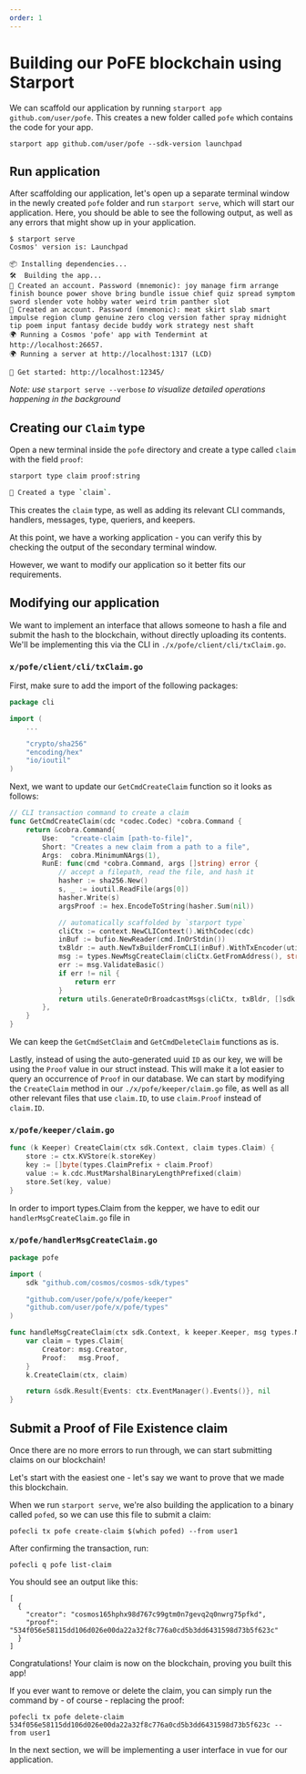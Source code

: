 ```yaml
---
order: 1
---
```



# Building our PoFE blockchain using Starport

We can scaffold our application by running `starport app github.com/user/pofe`. This creates a new folder called `pofe` which contains the code for your app.

```
starport app github.com/user/pofe --sdk-version launchpad
```

## Run application

After scaffolding our application, let's open up a separate terminal window in the newly created `pofe` folder and run `starport serve`, which will start our application. Here, you should be able to see the following output, as well as any errors that might show up in your application.

```
$ starport serve
Cosmos' version is: Launchpad

📦 Installing dependencies...
🛠️  Building the app...
🙂 Created an account. Password (mnemonic): joy manage firm arrange finish bounce power shove bring bundle issue chief quiz spread symptom sword slender vote hobby water weird trim panther slot
🙂 Created an account. Password (mnemonic): meat skirt slab smart impulse region clump genuine zero clog version father spray midnight tip poem input fantasy decide buddy work strategy nest shaft
🌍 Running a Cosmos 'pofe' app with Tendermint at http://localhost:26657.
🌍 Running a server at http://localhost:1317 (LCD)

🚀 Get started: http://localhost:12345/
```
*Note: use* `starport serve --verbose` *to visualize detailed operations happening in the background* 

## Creating our `Claim` type

Open a new terminal inside the `pofe` directory and create a type called `claim` with the field `proof`:

```bash
starport type claim proof:string
```

```bash
🎉 Created a type `claim`.
```

This creates the `claim` type, as well as adding its relevant CLI commands, handlers, messages, type, queriers, and keepers.

At this point, we have a working application - you can verify this by checking the output of the secondary terminal window.

However, we want to modify our application so it better fits our requirements.

## Modifying our application

We want to implement an interface that allows someone to hash a file and submit the hash to the blockchain, without directly uploading its contents. We'll be implementing this via the CLI in `./x/pofe/client/cli/txClaim.go`.

### `x/pofe/client/cli/txClaim.go`

First, make sure to add the import of the following packages:
```go
package cli

import (
	...

	"crypto/sha256"
	"encoding/hex"
	"io/ioutil"
)
```

Next, we want to update our `GetCmdCreateClaim` function so it looks as follows:

```go
// CLI transaction command to create a claim
func GetCmdCreateClaim(cdc *codec.Codec) *cobra.Command {
	return &cobra.Command{
		Use:   "create-claim [path-to-file]",
		Short: "Creates a new claim from a path to a file",
		Args:  cobra.MinimumNArgs(1),
		RunE: func(cmd *cobra.Command, args []string) error {
			// accept a filepath, read the file, and hash it
			hasher := sha256.New()
			s, _ := ioutil.ReadFile(args[0])
			hasher.Write(s)
			argsProof := hex.EncodeToString(hasher.Sum(nil))

			// automatically scaffolded by `starport type`
			cliCtx := context.NewCLIContext().WithCodec(cdc)
			inBuf := bufio.NewReader(cmd.InOrStdin())
			txBldr := auth.NewTxBuilderFromCLI(inBuf).WithTxEncoder(utils.GetTxEncoder(cdc))
			msg := types.NewMsgCreateClaim(cliCtx.GetFromAddress(), string(argsProof))
			err := msg.ValidateBasic()
			if err != nil {
				return err
			}
			return utils.GenerateOrBroadcastMsgs(cliCtx, txBldr, []sdk.Msg{msg})
		},
	}
}
```

We can keep the `GetCmdSetClaim` and `GetCmdDeleteClaim` functions as is.

Lastly, instead of using the auto-generated uuid `ID` as our key, we will be using the `Proof` value in our struct instead. This will make it a lot easier to query an occurrence of `Proof` in our database. We can start by modifying the `CreateClaim` method in our `./x/pofe/keeper/claim.go` file, as well as all other relevant files that use `claim.ID`, to use `claim.Proof` instead of `claim.ID`.

### `x/pofe/keeper/claim.go`

```go
func (k Keeper) CreateClaim(ctx sdk.Context, claim types.Claim) {
	store := ctx.KVStore(k.storeKey)
	key := []byte(types.ClaimPrefix + claim.Proof)
	value := k.cdc.MustMarshalBinaryLengthPrefixed(claim)
	store.Set(key, value)
}
```

In order to import types.Claim from the kepper, we have to edit our `handlerMsgCreateClaim.go` file in

### `x/pofe/handlerMsgCreateClaim.go`

```go
package pofe

import (
	sdk "github.com/cosmos/cosmos-sdk/types"

	"github.com/user/pofe/x/pofe/keeper"
	"github.com/user/pofe/x/pofe/types"
)

func handleMsgCreateClaim(ctx sdk.Context, k keeper.Keeper, msg types.MsgCreateClaim) (*sdk.Result, error) {
	var claim = types.Claim{
		Creator: msg.Creator,
		Proof:   msg.Proof,
	}
	k.CreateClaim(ctx, claim)

	return &sdk.Result{Events: ctx.EventManager().Events()}, nil
}

```

## Submit a Proof of File Existence claim

Once there are no more errors to run through, we can start submitting claims on our blockchain!

Let's start with the easiest one - let's say we want to prove that we made this blockchain.

When we run `starport serve`, we're also building the application to a binary called `pofed`, so we can use this file to submit a claim:

```
pofecli tx pofe create-claim $(which pofed) --from user1
```

After confirming the transaction, run:

``` 
pofecli q pofe list-claim
```

You should see an output like this:

```
[
  {
    "creator": "cosmos165hphx98d767c99gtm0n7gevq2q0nwrg75pfkd",
    "proof": "534f056e58115dd106d026e00da22a32f8c776a0cd5b3dd6431598d73b5f623c"
  }
]
```

Congratulations! Your claim is now on the blockchain, proving you built this app!

If you ever want to remove or delete the claim, you can simply run the command by - of course - replacing the proof:

```
pofecli tx pofe delete-claim 534f056e58115dd106d026e00da22a32f8c776a0cd5b3dd6431598d73b5f623c --from user1
```

In the next section, we will be implementing a user interface in vue for our application.
